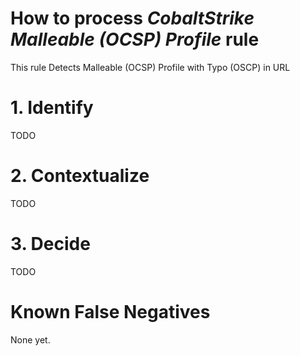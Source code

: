 # How to process *CobaltStrike Malleable (OCSP) Profile* rule
This rule Detects Malleable (OCSP) Profile with Typo (OSCP) in URL

# 1. Identify
TODO

# 2. Contextualize
TODO

# 3. Decide
TODO

# Known False Negatives
None yet.
